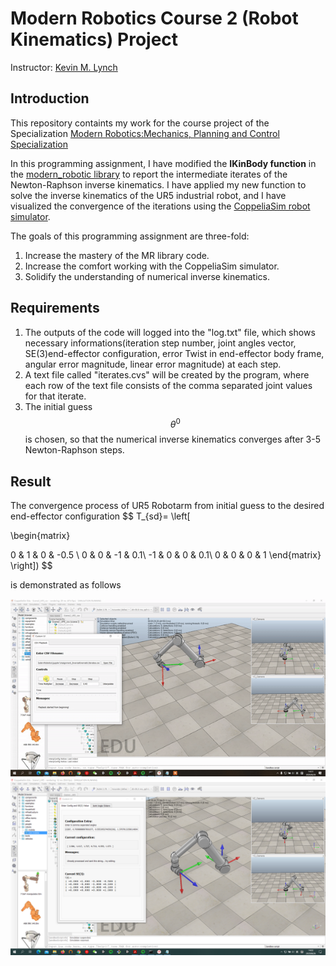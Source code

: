 <script type="text/javascript" src="http://cdn.mathjax.org/mathjax/latest/MathJax.js?config=default"></script>

# Modern Robotics Course 2 (Robot Kinematics) Project

Instructor: [Kevin M. Lynch](https://robotics.northwestern.edu/people/profiles/faculty/lynch-kevin.html)

## Introduction

This repository containts my work for the course project of the Specialization [Modern Robotics:Mechanics, Planning and Control Specialization](https://www.coursera.org/specializations/modernrobotics)

In this programming assignment, I have modified the **IKinBody function** in the [modern_robotic library](https://github.com/NxRLab/ModernRobotics) to report the intermediate iterates of the Newton-Raphson inverse kinematics. I have applied my new function to solve the inverse kinematics of the UR5 industrial robot, and I have visualized the convergence of the iterations using the [CoppeliaSim robot simulator](https://www.coppeliarobotics.com/).

The goals of this programming assignment are three-fold:
1. Increase the mastery of the MR library code.
2. Increase the comfort working with the CoppeliaSim simulator.
3. Solidify the understanding of numerical inverse kinematics.

## Requirements

1. The outputs of the code will logged into the "log.txt" file, which shows necessary informations(iteration step number, joint angles vector, SE(3)end-effector configuration, error Twist in end-effector body frame, angular error magnitude, linear error magnitude) at each step.
2. A text file called "iterates.cvs" will be created by the program, where each row of the text file consists of the comma separated joint values for that iterate.
3. The initial guess $$\theta^0$$is chosen, so that the numerical inverse kinematics converges after 3-5 Newton-Raphson steps. 

## Result

The convergence process of UR5 Robotarm from initial guess to the desired end-effector configuration
$$
T_{sd}=
\left[

\begin{matrix}

0 & 1 & 0 & -0.5 \\
0 & 0 & -1 & 0.1\\
-1 & 0 & 0 & 0.1\\
0 & 0 & 0 & 1
\end{matrix}
\right])
$$

is demonstrated as follows

!["convergence process"](result.gif)
!["end-effector configuration"](screenshot.png)
